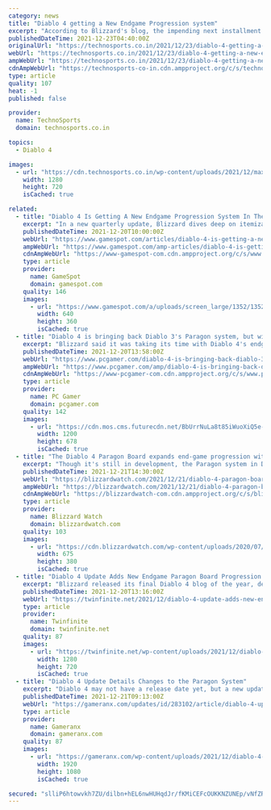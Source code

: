 ```yaml
---
category: news
title: "Diablo 4 getting a New Endgame Progression system"
excerpt: "According to Blizzard's blog, the impending next installment in the iconic ARPG game will place a greater emphasis on character power obtained through player actions during leveling up, rather than a ..."
publishedDateTime: 2021-12-23T04:40:00Z
originalUrl: "https://technosports.co.in/2021/12/23/diablo-4-getting-a-new-endgame/"
webUrl: "https://technosports.co.in/2021/12/23/diablo-4-getting-a-new-endgame/"
ampWebUrl: "https://technosports.co.in/2021/12/23/diablo-4-getting-a-new-endgame/?amp"
cdnAmpWebUrl: "https://technosports-co-in.cdn.ampproject.org/c/s/technosports.co.in/2021/12/23/diablo-4-getting-a-new-endgame/?amp"
type: article
quality: 107
heat: -1
published: false

provider:
  name: TechnoSports
  domain: technosports.co.in

topics:
  - Diablo 4

images:
  - url: "https://cdn.technosports.co.in/wp-content/uploads/2021/12/maxresdefault-4.jpg"
    width: 1280
    height: 720
    isCached: true

related:
  - title: "Diablo 4 Is Getting A New Endgame Progression System In The Paragon Board"
    excerpt: "In a new quarterly update, Blizzard dives deep on itemization, the new Paragon Board progression system, and more."
    publishedDateTime: 2021-12-20T10:00:00Z
    webUrl: "https://www.gamespot.com/articles/diablo-4-is-getting-a-new-endgame-progression-system-in-the-paragon-board/1100-6499141/"
    ampWebUrl: "https://www.gamespot.com/amp-articles/diablo-4-is-getting-a-new-endgame-progression-system-in-the-paragon-board/1100-6499141/"
    cdnAmpWebUrl: "https://www-gamespot-com.cdn.ampproject.org/c/s/www.gamespot.com/amp-articles/diablo-4-is-getting-a-new-endgame-progression-system-in-the-paragon-board/1100-6499141/"
    type: article
    provider:
      name: GameSpot
      domain: gamespot.com
    quality: 146
    images:
      - url: "https://www.gamespot.com/a/uploads/screen_large/1352/13527689/3920079-d4_new_quarterly_update.jpg"
        width: 640
        height: 360
        isCached: true
  - title: "Diablo 4 is bringing back Diablo 3's Paragon system, but with some major changes"
    excerpt: "Blizzard said it was taking its time with Diablo 4's endgame system to ensure it offers \"more depth and replayability\" than the Paragon system of Diablo 3. In today's year-end update, we got our first ..."
    publishedDateTime: 2021-12-20T13:58:00Z
    webUrl: "https://www.pcgamer.com/diablo-4-is-bringing-back-diablo-3s-paragon-system-but-with-some-major-changes/"
    ampWebUrl: "https://www.pcgamer.com/amp/diablo-4-is-bringing-back-diablo-3s-paragon-system-but-with-some-major-changes/"
    cdnAmpWebUrl: "https://www-pcgamer-com.cdn.ampproject.org/c/s/www.pcgamer.com/amp/diablo-4-is-bringing-back-diablo-3s-paragon-system-but-with-some-major-changes/"
    type: article
    provider:
      name: PC Gamer
      domain: pcgamer.com
    quality: 142
    images:
      - url: "https://cdn.mos.cms.futurecdn.net/BbUrrNuLa8t85iWuoXiQ5e-1200-80.jpg"
        width: 1200
        height: 678
        isCached: true
  - title: "The Diablo 4 Paragon Board expands end-game progression with endless potential"
    excerpt: "Though it's still in development, the Paragon system in Diablo 4 will add a new way to approach character customization to the game with the Paragon Board."
    publishedDateTime: 2021-12-21T14:30:00Z
    webUrl: "https://blizzardwatch.com/2021/12/21/diablo-4-paragon-board/"
    ampWebUrl: "https://blizzardwatch.com/2021/12/21/diablo-4-paragon-board/amp/"
    cdnAmpWebUrl: "https://blizzardwatch-com.cdn.ampproject.org/c/s/blizzardwatch.com/2021/12/21/diablo-4-paragon-board/amp/"
    type: article
    provider:
      name: Blizzard Watch
      domain: blizzardwatch.com
    quality: 103
    images:
      - url: "https://cdn.blizzardwatch.com/wp-content/uploads/2020/07/diablo-4-header-campfire.jpg"
        width: 675
        height: 380
        isCached: true
  - title: "Diablo 4 Update Adds New Endgame Paragon Board Progression System"
    excerpt: "Blizzard released its final Diablo 4 blog of the year, detailing a variety of quality of life improvements and changes coming soon."
    publishedDateTime: 2021-12-20T13:16:00Z
    webUrl: "https://twinfinite.net/2021/12/diablo-4-update-adds-new-endgame-paragon-board-progression-system/"
    type: article
    provider:
      name: Twinfinite
      domain: twinfinite.net
    quality: 87
    images:
      - url: "https://twinfinite.net/wp-content/uploads/2021/12/diablo-4.jpg"
        width: 1280
        height: 720
        isCached: true
  - title: "Diablo 4 Update Details Changes to the Paragon System"
    excerpt: "Diablo 4 may not have a release date yet, but a new update from Blizzard is already detailing some major changes to the Paragon system."
    publishedDateTime: 2021-12-21T09:13:00Z
    webUrl: "https://gameranx.com/updates/id/283102/article/diablo-4-update-details-changes-to-the-paragon-system/"
    type: article
    provider:
      name: Gameranx
      domain: gameranx.com
    quality: 87
    images:
      - url: "https://gameranx.com/wp-content/uploads/2021/12/diablo-4-classes-best.jpg"
        width: 1920
        height: 1080
        isCached: true

secured: "slliP6htowvkh7ZU/dilbn+hEL6nwHUHqdJr/fKMiCEFcOUKKNZUNEp/vNfZRHMnozy4at4x582K3Qu9lfaTS8oF+U5dNSS1GIltPoD4yYsCQ0ZU4LAxNHCfqGuQCY2OsukyS0JC8Im0ejXH+MZ9mxRUAm5CqVWjcuuaNkWmIa1eJrl2+m0QeRp8vSt/6h1DrPlsTJoASk/r8ui3wyo5uSytbrJWm+WNk3viyAEqrUB/q62jx+tcM8b/A2xK9Yio1HyaDaXTUJPcFjt89AaDH+/NEcur7/lvjdiy5ztX6haZUVIej/23w2UZG/C6ZPyn6j47G/f0HejUmAvvwNJX1g+cJ2p27h7ObcgI9Fi+bdw=;K/9qXnB6Kdrpd8mk85kbDw=="
---
```


